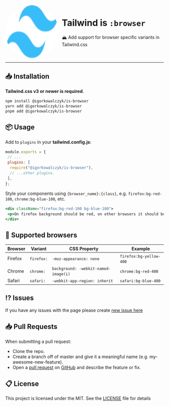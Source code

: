 <img width="170" height="170" align="left" style="float: left; margin: 0 10px 0 0; border-radius: 50%;" alt="Tailwindcss" src="https://raw.githubusercontent.com/IgorKowalczyk/is-browser/main/src/images/logo.svg">

# Tailwind is `:browser`

🏔️ Add support for browser specific variants in Tailwind.css
<br><br><br>

---

## 📥 Installation

**Tailwind.css v3 or newer is required**.

```
npm install @igorkowalczyk/is-browser
yarn add @igorkowalczyk/is-browser
pnpm add @igorkowalczyk/is-browser
```

## 📦 Usage

Add to `plugins` in your **tailwind.config.js**:

```js
module.exports = {
 // ...
 plugins: [
  require("@igorkowalczyk/is-browser"),
  // ...other plugins.
 ],
};
```

Style your components using `{browser_name}:{class}`, e.g. `firefox:bg-red-100`, `chrome:bg-blue-100`, etc.

```jsx
<div className="firefox:bg-red-100 bg-blue-100">
 <p>On firefox background should be red, on other browsers it should be blue</p>
</div>
```

## 🔐 Supported browsers

| Browser | Variant    | CSS Property                         | Example                 |
| ------- | ---------- | ------------------------------------ | ----------------------- |
| Firefox | `firefox:` | `-moz-appearance: none`              | `firefox:bg-yellow-400` |
| Chrome  | `chrome:`  | `background: -webkit-named-image(i)` | `chrome:bg-red-400`     |
| Safari  | `safari:`  | `-webkit-app-region: inherit`        | `safari:bg-blue-400`    |

## ⁉️ Issues

If you have any issues with the page please create [new issue here](https://github.com/igorkowalczyk/is-browser/issues)

## 📥 Pull Requests

When submitting a pull request:

- Clone the repo.
- Create a branch off of master and give it a meaningful name (e.g. my-awesome-new-feature).
- Open a [pull request](https://github.com/igorkowalczyk/is-browser/pulls) on [GitHub](https://github.com) and describe the feature or fix.

## 📋 License

This project is licensed under the MIT. See the [LICENSE](https://github.com/igorkowalczyk/is-browser/blob/master/license.md) file for details
